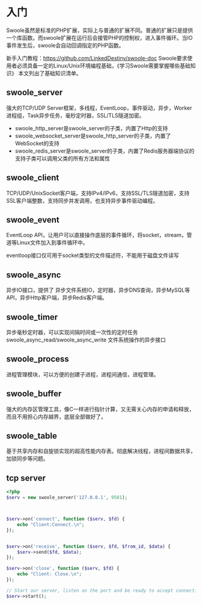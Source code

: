 # 入门
Swoole虽然是标准的PHP扩展，实际上与普通的扩展不同。普通的扩展只是提供一个库函数。而swoole扩展在运行后会接管PHP的控制权，进入事件循环。当IO事件发生后，swoole会自动回调指定的PHP函数。

新手入门教程：https://github.com/LinkedDestiny/swoole-doc
Swoole要求使用者必须具备一定的Linux/Unix环境编程基础，《学习Swoole需要掌握哪些基础知识》 本文列出了基础知识清单。

## swoole_server
强大的TCP/UDP Server框架，多线程，EventLoop，事件驱动，异步，Worker进程组，Task异步任务，毫秒定时器，SSL/TLS隧道加密。

* swoole_http_server是swoole_server的子类，内置了Http的支持
* swoole_websocket_server是swoole_http_server的子类，内置了WebSocket的支持
* swoole_redis_server是swoole_server的子类，内置了Redis服务器端协议的支持子类可以调用父类的所有方法和属性
## swoole_client
TCP/UDP/UnixSocket客户端，支持IPv4/IPv6，支持SSL/TLS隧道加密，支持SSL客户端整数，支持同步并发调用，也支持异步事件驱动编程。

## swoole_event
EventLoop API，让用户可以直接操作底层的事件循环，将socket，stream，管道等Linux文件加入到事件循环中。

eventloop接口仅可用于socket类型的文件描述符，不能用于磁盘文件读写
## swoole_async
异步IO接口，提供了 异步文件系统IO，定时器，异步DNS查询，异步MySQL等API，异步Http客户端，异步Redis客户端。

## swoole_timer 
异步毫秒定时器，可以实现间隔时间或一次性的定时任务
swoole_async_read/swoole_async_write 文件系统操作的异步接口
## swoole_process
进程管理模块，可以方便的创建子进程，进程间通信，进程管理。

## swoole_buffer
强大的内存区管理工具，像C一样进行指针计算，又无需关心内存的申请和释放，而且不用担心内存越界，底层全部做好了。

## swoole_table
基于共享内存和自旋锁实现的超高性能内存表。彻底解决线程，进程间数据共享，加锁同步等问题。

## tcp server
```php
<?php
$serv = new swoole_server('127.0.0.1', 9501);



$serv->on('connect', function ($serv, $fd) {
    echo "Client:Connect.\n";
});


$serv->on('receive', function ($serv, $fd, $from_id, $data) {
    $serv->send($fd, $data);
});

$serv->on('close', function ($serv, $fd) {
    echo "Client: Close.\n";
});

// Start our server, listen on the port and be ready to accept connections.
$serv->start();